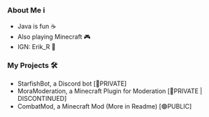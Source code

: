 ### About Me ℹ️
- Java is fun ☕
- Also playing Minecraft 🎮
- IGN: Erik_R 📄

### My Projects 🛠️
- StarfishBot, a Discord bot [🔴PRIVATE]
- MoraModeration, a Minecraft Plugin for Moderation [🔴PRIVATE | DISCONTINUED]
- CombatMod, a Minecraft Mod (More in Readme) [🟢PUBLIC]
